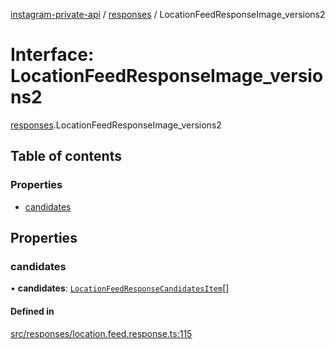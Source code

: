 [instagram-private-api](../../README.md) / [responses](../../modules/responses.md) / LocationFeedResponseImage_versions2

# Interface: LocationFeedResponseImage\_versions2

[responses](../../modules/responses.md).LocationFeedResponseImage_versions2

## Table of contents

### Properties

- [candidates](LocationFeedResponseImage_versions2.md#candidates)

## Properties

### candidates

• **candidates**: [`LocationFeedResponseCandidatesItem`](LocationFeedResponseCandidatesItem.md)[]

#### Defined in

[src/responses/location.feed.response.ts:115](https://github.com/Nerixyz/instagram-private-api/blob/4971f34/src/responses/location.feed.response.ts#L115)
